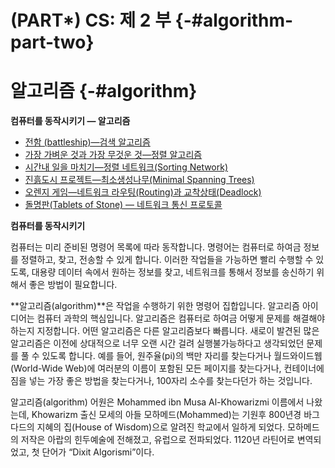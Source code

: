 # (PART\*) CS: 제 2 부 {-#algorithm-part-two}

# 알고리즘 {-#algorithm}

**컴퓨터를 동작시키기 &mdash; 알고리즘**

   - [전함 (battleship)&mdash;검색 알고리즘](searching-algorithm.html)    
   - [가장 가벼운 것과 가장 무것운 것&mdash;정렬 알고리즘](sorting-algorithm.html)  
   - [시간내 일을 마치기&mdash;정렬 네트워크(Sorting Network)](sorting-networks.html)  
   - [진흙도시 프로젝트&mdash;최소생성나무(Minimal Spanning Trees)](minimal-spanning-tree.html)  
   - [오렌지 게임&mdash;네트워크 라우팅(Routing)과 교착상태(Deadlock)](routing-deadlock.html)  
   - [돌명판(Tablets of Stone) &mdash; 네트워크 통신 프로토콜](internet.html)
   

**컴퓨터를 동작시키기**

컴퓨터는 미리 준비된 명령어 목록에 따라 동작합니다. 명령어는 컴퓨터로 하여금 정보를 정렬하고, 찾고, 전송할 수 있게 합니다. 이러한 작업들을 가능하면 빨리 수행할 수 있도록, 대용량 데이터 속에서 원하는 정보를 찾고, 네트워크를 통해서 정보를 송신하기 위해서 좋은 방법이 필요합니다.  

**알고리즘(algorithm)**은 작업을 수행하기 위한 명령어 집합입니다. 알고리즘 아이디어는 컴퓨터 과학의 핵심입니다. 알고리즘은 컴퓨터로 하여금 어떻게 문제를  해결해야 하는지 지정합니다. 어떤 알고리즘은 다른 알고리즘보다 빠릅니다. 새로이 발견된 많은 알고리즘은 이전에 상대적으로 너무 오랜 시간 걸려 실행불가능하다고 생각되었던 문제를 풀 수 있도록 합니다. 예를 들어, 원주율(pi)의 백만 자리를 찾는다거나 월드와이드웹(World-Wide Web)에 여러분의 이름이 포함된 모든 페이지를 찾는다거나, 컨테이너에 짐을 넣는 가장 좋은 방법을 찾는다거나, 100자리 소수를 찾는다던가 하는 것입니다.  

알고리즘(algorithm) 어원은 Mohammed ibn Musa Al-Khowarizmi 이름에서 나왔는데, Khowarizm 출신 모세의 아들 모하메드(Mohammed)는 기원후 800년경 바그다드의 지혜의 집(House of Wisdom)으로 알려진 학교에서 일하게 되었다. 모하메드의 저작은 아랍의 힌두예술에 전해졌고, 유럽으로 전파되었다. 1120년 라틴어로 변역되었고, 첫 단어가 “Dixit Algorismi”이다.


